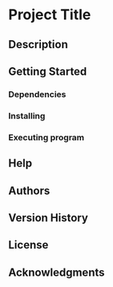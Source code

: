 # Project Title



## Description



## Getting Started

### Dependencies



### Installing



### Executing program



## Help



## Authors



## Version History



## License


## Acknowledgments


